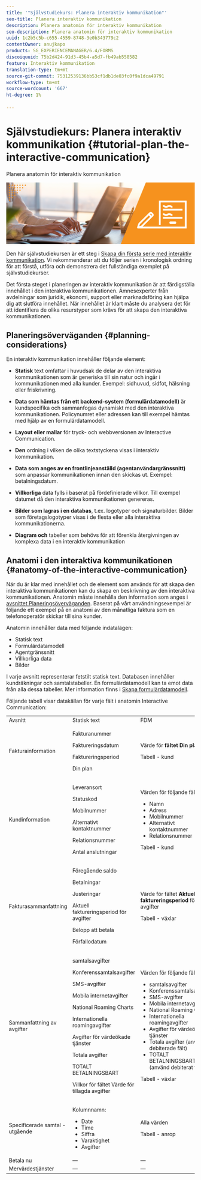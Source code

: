 ```yaml
---
title: '"Självstudiekurs: Planera interaktiv kommunikation"'
seo-title: Planera interaktiv kommunikation
description: Planera anatomin för interaktiv kommunikation
seo-description: Planera anatomin för interaktiv kommunikation
uuid: 1c2b5c5b-c655-4559-8748-3e0b343779c2
contentOwner: anujkapo
products: SG_EXPERIENCEMANAGER/6.4/FORMS
discoiquuid: 75b2d424-91d3-45b4-a5d7-fb49ab558582
feature: Interaktiv kommunikation
translation-type: tm+mt
source-git-commit: 75312539136bb53cf1db1de03fc0f9a1dca49791
workflow-type: tm+mt
source-wordcount: '667'
ht-degree: 1%

---
```



# Självstudiekurs: Planera interaktiv kommunikation {#tutorial-plan-the-interactive-communication}

Planera anatomin för interaktiv kommunikation

![02-create-adaptive-form-main-image](assets/02-create-adaptive-form-main-image.png)

Den här självstudiekursen är ett steg i [Skapa din första serie med interaktiv kommunikation](/help/forms/using/create-your-first-interactive-communication.md). Vi rekommenderar att du följer serien i kronologisk ordning för att förstå, utföra och demonstrera det fullständiga exemplet på självstudiekurser.

Det första steget i planeringen av interaktiv kommunikation är att färdigställa innehållet i den interaktiva kommunikationen. Ämnesexperter från avdelningar som juridik, ekonomi, support eller marknadsföring kan hjälpa dig att slutföra innehållet. När innehållet är klart måste du analysera det för att identifiera de olika resurstyper som krävs för att skapa den interaktiva kommunikationen.

## Planeringsöverväganden {#planning-considerations}

En interaktiv kommunikation innehåller följande element:

* **Statisk** text omfattar i huvudsak de delar av den interaktiva kommunikationen som är generiska till sin natur och ingår i kommunikationen med alla kunder. Exempel: sidhuvud, sidfot, hälsning eller friskrivning.
* **Data som hämtas från ett backend-system (formulärdatamodell)** är kundspecifika och sammanfogas dynamiskt med den interaktiva kommunikationen. Policynumret eller adressen kan till exempel hämtas med hjälp av en formulärdatamodell.
* **Layout eller mallar** för tryck- och webbversionen av Interactive Communication.
* **Den** ordning i vilken de olika textstyckena visas i interaktiv kommunikation.
* **Data som anges av en frontlinjeanställd (agentanvändargränssnitt)** som anpassar kommunikationen innan den skickas ut. Exempel: betalningsdatum.

* **Villkorliga** data fylls i baserat på fördefinierade villkor. Till exempel datumet då den interaktiva kommunikationen genereras.
* **Bilder som lagras i en databas**, t.ex. logotyper och signaturbilder. Bilder som företagslogotyper visas i de flesta eller alla interaktiva kommunikationerna.
* **Diagram och** tabeller som behövs för att förenkla återgivningen av komplexa data i en interaktiv kommunikation

## Anatomi i den interaktiva kommunikationen {#anatomy-of-the-interactive-communication}

När du är klar med innehållet och de element som används för att skapa den interaktiva kommunikationen kan du skapa en beskrivning av den interaktiva kommunikationen. Anatomin måste innehålla den information som anges i [avsnittet Planeringsöverväganden](/help/forms/using/planning-interactive-communications.md#planning-considerations). Baserat på vårt användningsexempel är följande ett exempel på en anatomi av den månatliga faktura som en telefonoperatör skickar till sina kunder.

Anatomin innehåller data med följande indatalägen:

* Statisk text
* Formulärdatamodell
* Agentgränssnitt
* Villkorliga data
* Bilder

I varje avsnitt representerar fetstilt statisk text. Databasen innehåller kundräkningar och samtalstabeller. En formulärdatamodell kan ta emot data från alla dessa tabeller. Mer information finns i [Skapa formulärdatamodell](create-form-data-model-tutorial.md).

Följande tabell visar datakällan för varje fält i anatomin Interactive Communication:

<table> 
 <tbody>
  <tr>
   <td>Avsnitt</td> 
   <td>Statisk text</td> 
   <td>FDM </td> 
   <td>Agentgränssnitt</td> 
   <td>Bilder</td> 
  </tr>
  <tr>
   <td>Fakturainformation</td> 
   <td><p>Fakturanummer</p> <p>Faktureringsdatum</p> <p>Faktureringsperiod</p> <p>Din plan</p> </td> 
   <td><p>Värde för <strong>fältet Din plan </strong>fält</p> <p>Tabell - kund</p> </td> 
   <td><p>Värden för följande fält:</p> 
    <ul> 
     <li>Fakturanummer</li> 
     <li>Faktureringsdatum</li> 
     <li>Faktureringsperiod</li> 
    </ul> <p> </p> </td> 
   <td>—</td> 
  </tr>
  <tr>
   <td>Kundinformation</td> 
   <td><p>Leveransort</p> <p>Statuskod</p> <p>Mobilnummer</p> <p>Alternativt kontaktnummer</p> <p>Relationsnummer</p> <p>Antal anslutningar</p> </td> 
   <td><p>Värden för följande fält:</p> 
    <ul> 
     <li>Namn</li> 
     <li>Adress</li> 
     <li>Mobilnummer</li> 
     <li>Alternativt kontaktnummer</li> 
     <li>Relationsnummer</li> 
    </ul> <p>Tabell - kund</p> </td> 
   <td><p>Värden för följande fält:</p> 
    <ul> 
     <li>Leveransort</li> 
     <li>Statuskod</li> 
     <li>Antal anslutningar</li> 
    </ul> </td> 
   <td>—</td> 
  </tr>
  <tr>
   <td>Fakturasammanfattning</td> 
   <td><p>Föregående saldo</p> <p>Betalningar</p> <p>Justeringar</p> <p>Aktuell faktureringsperiod för avgifter</p> <p>Belopp att betala</p> <p>Förfallodatum</p> </td> 
   <td><p>Värde för fältet <strong>Aktuell faktureringsperiod </strong> för avgifter</p> <p>Tabell - växlar</p> </td> 
   <td><p>Värden för följande fält:</p> 
    <ul> 
     <li>Föregående saldo</li> 
     <li>Betalningar</li> 
     <li>Justeringar</li> 
     <li>Belopp att betala</li> 
     <li>Förfallodatum</li> 
    </ul> </td> 
   <td>—</td> 
  </tr>
  <tr>
   <td>Sammanfattning av avgifter</td> 
   <td><p>samtalsavgifter</p> <p>Konferenssamtalsavgifter</p> <p>SMS-avgifter </p> <p>Mobila internetavgifter</p> <p>National Roaming Charts</p> <p>Internationella roamingavgifter</p> <p>Avgifter för värdeökade tjänster</p> <p>Totala avgifter</p> <p>TOTALT BETALNINGSBART</p> <p>Villkor för fältet Värde för tillagda avgifter</p> </td> 
   <td><p>Värden för följande fält:</p> 
    <ul> 
     <li>samtalsavgifter</li> 
     <li>Konferenssamtalsavgifter</li> 
     <li>SMS-avgifter </li> 
     <li>Mobila internetavgifter</li> 
     <li>National Roaming Charts</li> 
     <li>Internationella roamingavgifter</li> 
     <li>Avgifter för värdeökade tjänster</li> 
     <li>Totala avgifter (använd debiterade fält)</li> 
     <li>TOTALT BETALNINGSBART (använd debiterat fält)</li> 
    </ul> <p>Tabell - växlar</p> </td> 
   <td>Inga fält</td> 
   <td>—</td> 
  </tr>
  <tr>
   <td>Specificerade samtal - utgående</td> 
   <td><p>Kolumnnamn:</p> 
    <ul> 
     <li>Date</li> 
     <li>Time</li> 
     <li>Siffra</li> 
     <li>Varaktighet</li> 
     <li>Avgifter</li> 
    </ul> </td> 
   <td><p>Alla värden</p> <p>Tabell - anrop</p> </td> 
   <td>Inga fält</td> 
   <td>—</td> 
  </tr>
  <tr>
   <td>Betala nu</td> 
   <td>—</td> 
   <td>—</td> 
   <td>—</td> 
   <td>PayNow</td> 
  </tr>
  <tr>
   <td>Mervärdestjänster</td> 
   <td>—</td> 
   <td>—</td> 
   <td>—</td> 
   <td>ValueAddedServices</td> 
  </tr>
 </tbody>
</table>

